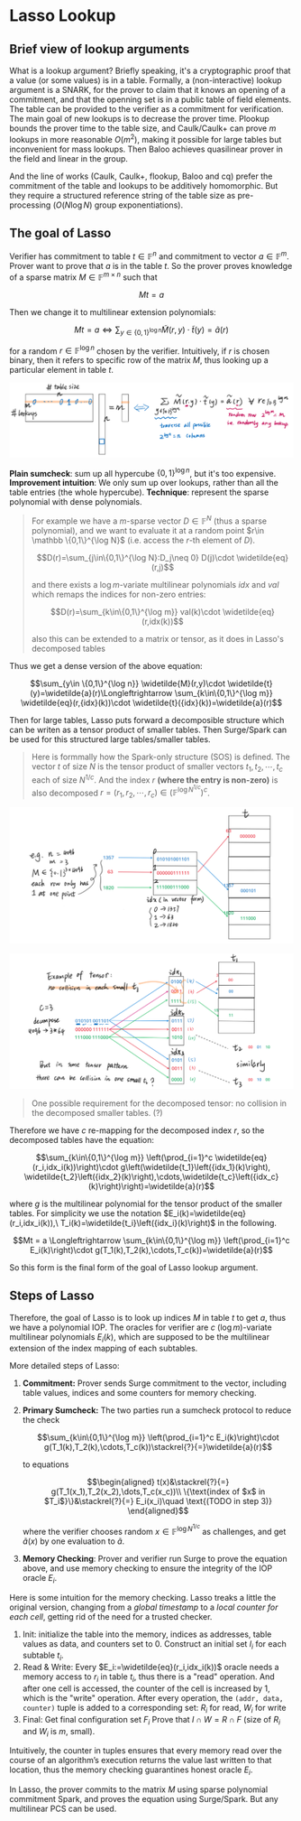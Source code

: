 <script type="text/javascript" charset="utf-8" 
src="https://cdn.mathjax.org/mathjax/latest/MathJax.js?config=TeX-AMS-MML_HTMLorMML,
https://vincenttam.github.io/javascripts/MathJaxLocal.js">
</script>

# Lasso Lookup

## Brief view of lookup arguments
What is a lookup argument? Briefly speaking, it's a cryptographic proof that a value (or some values) is in a table. Formally, a (non-interactive) lookup argument is a SNARK, for the prover to claim that it knows an opening of a commitment, and that the openning set is in a public table of field elements. The table can be provided to the verifier as a commitment for verification. 
The main goal of new lookups is to decrease the prover time. Plookup bounds the prover time to the table size, and Caulk/Caulk+ can prove $m$ lookups in more reasonable $O(m^2)$, making it possible for large tables but inconvenient for mass lookups. Then Baloo achieves quasilinear prover in the field and linear in the group.

And the line of works (Caulk, Caulk+, flookup, Baloo and cq) prefer the commitment of the table and lookups to be additively homomorphic. But they require a structured reference string of the table size as pre-processing ($O(N\log N)$ group exponentiations).

## The goal of Lasso
Verifier has commitment to table $t\in \mathbb{F}^n$ and commitment to vector $a\in \mathbb{F}^m$. Prover want to prove that $a$ is in the table $t$. So the prover proves knowledge of a sparse matrix $M\in \mathbb{F}^{m\times n}$ such that 

$$Mt=a$$

Then we change it to multilinear extension polynomials:

$$Mt=a\Longleftrightarrow \sum_{y\in \{0,1\}^{\log n}} \widetilde{M}(r,y)\cdot \widetilde{t}(y)=\widetilde{a}(r)$$

for a random $r\in \mathbb{F}^{\log n}$ chosen by the verifier. Intuitively, if $r$ is chosen binary, then it refers to specific row of the matrix $M$, thus looking up a particular element in table $t$.

![from matrix-vector to multilinear extension](/assets/blogs/mt_a_extension.png)

**Plain sumcheck**: sum up all hypercube $\{0,1\}^{\log n}$, but it's too expensive. 
**Improvement intuition**: We only sum up over lookups, rather than all the table entries (the whole hypercube).
**Technique**: represent the sparse polynomial with dense polynomials.

> For example we have a $m$-sparse vector $D\in \mathbb F^N$ (thus a sparse polynomial), and we want to evaluate it at a random point $r\in \mathbb \{0,1\}^{\log N}$ (i.e. access the $r$-th element of $D$).
>
> $$D(r)=\sum_{j\in\{0,1\}^{\log N}:D_j\neq 0} D(j)\cdot \widetilde{eq}(r,j)$$
>
>and there exists a $\log m$-variate multilinear polynomials $idx$ and $val$ which remaps the indices for non-zero entries:
>
> $$D(r)=\sum_{k\in\{0,1\}^{\log m}} val(k)\cdot \widetilde{eq}(r,idx(k))$$
>
> also this can be extended to a matrix or tensor, as it does in Lasso's decomposed tables

Thus we get a dense version of the above equation:

$$\sum_{y\in \{0,1\}^{\log n}} \widetilde{M}(r,y)\cdot \widetilde{t}(y)=\widetilde{a}(r)\Longleftrightarrow \sum_{k\in\{0,1\}^{\log m}} \widetilde{eq}(r,{idx}(k))\cdot \widetilde{t}({idx}(k))=\widetilde{a}(r)$$

Then for large tables, Lasso puts forward a decomposible structure which can be writen as a tensor product of smaller tables. Then Surge/Spark can be used for this structured large tables/smaller tables.

> Here is formmally how the Spark-only structure (SOS) is defined. The vector $t$ of size $N$ is the tensor product of smaller vectors $t_1,t_2,\cdots,t_c$ each of size $N^{1/c}$. And the index $r$ **(where the entry is non-zero)** is also decomposed $r=(r_1,r_2,\cdots,r_c)\in \left(\mathbb F^{\log N^{1/c}}\right)^c$.

![large structured lookup table](/assets/blogs/whole_sos_lookup.png)

![decomposed small lookup tables](/assets/blogs/decomposed_tables.png)

> One possible requirement for the decomposed tensor: no collision in the decomposed smaller tables. (?)

Therefore we have $c$ re-mapping for the decomposed index $r$, so the decomposed tables have the equation:

$$\sum_{k\in\{0,1\}^{\log m}} \left(\prod_{i=1}^c \widetilde{eq}(r_i,idx_i(k))\right)\cdot g\left(\widetilde{t_1}\left({idx_1}(k)\right), \widetilde{t_2}\left({idx_2}(k)\right),\cdots,\widetilde{t_c}\left({idx_c}(k)\right)\right)=\widetilde{a}(r)$$

where $g$ is the multilinear polynomial for the tensor product of the smaller tables.
For simplicity we use the notation $E_i(k)=\widetilde{eq}(r_i,idx_i(k)),\ T_i(k)=\widetilde{t_i}\left({idx_i}(k)\right)$ in the following.

$$Mt = a \Longleftrightarrow \sum_{k\in\{0,1\}^{\log m}} \left(\prod_{i=1}^c E_i(k)\right)\cdot g(T_1(k),T_2(k),\cdots,T_c(k))=\widetilde{a}(r)$$

So this form is the final form of the goal of Lasso lookup argument.

## Steps of Lasso

Therefore, the goal of Lasso is to look up indices $M$ in table $t$ to get $a$, thus we have a polynomial IOP. The oracles for verifier are $c$ ($\log m$)-variate multilinear polynomials $E_i(k)$, which are supposed to be the multilinear extension of the index mapping of each subtables.

More detailed steps of Lasso:

1. **Commitment:** Prover sends Surge commitment to the vector, including table values, indices and some counters for memory checking.
2. **Primary Sumcheck:** The two parties run a sumcheck protocol to reduce the check 

    $$\sum_{k\in\{0,1\}^{\log m}} \left(\prod_{i=1}^c E_i(k)\right)\cdot g(T_1(k),T_2(k),\cdots,T_c(k))\stackrel{?}{=}\widetilde{a}(r)$$
    
    to equations 
    
    $$\begin{aligned}
   t(x)&\stackrel{?}{=} g(T_1(x_1),T_2(x_2),\dots,T_c(x_c))\\
    \{\text{index of $x$ in $T_i$}\}&\stackrel{?}{=} E_i(x_i)\quad \text{(TODO in step 3)}
    \end{aligned}$$
    
    where the verifier chooses random $x\in \mathbb F^{\log N^{1/c}}$ as challenges, and get $\widetilde{a}(x)$ by one evaluation to $\widetilde{a}$.
3. **Memory Checking**: Prover and verifier run Surge to prove the equation above, and use memory checking to ensure the integrity of the IOP oracle $E_i$.

Here is some intuition for the memory checking. Lasso treaks a little the original version, changing from a *global timestamp* to a *local counter for each cell*, getting rid of the need for a trusted checker.

1. Init: initialize the table into the memory, indices as addresses, table values as data, and counters set to 0. Construct an initial set $I_i$ for each subtable $t_i$.
2. Read & Write: Every $E_i:=\widetilde{eq}(r_i,idx_i(k))$ oracle needs a memory access to $r_i$ in table $t_i$, thus there is a "read" operation. And after one cell is accessed, the counter of the cell is increased by 1, which is the "write" operation. After every operation, the `(addr, data, counter)` tuple is added to a corresponding set: $R_i$ for read, $W_i$ for write 
3. Final: Get final configuration set $F_i$ Prove that $I\cap W=R\cap F$ (size of $R_i$ and $W_i$ is $m$, small).

Intuitively, the counter in tuples ensures that every memory read over the course of an algorithm’s execution returns the value last written to that location, thus the memory checking guarantines honest oracle $E_i$.

In Lasso, the prover commits to the matrix $M$ using sparse polynomial commitment Spark, and proves the equation using Surge/Spark. But any multilinear PCS can be used.